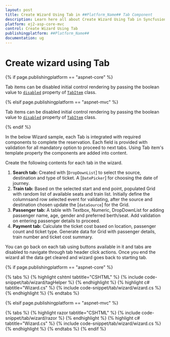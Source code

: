 ```yaml
---
layout: post
title: Create Wizard Using Tab in ##Platform_Name## Tab Component
description: Learn here all about Create Wizard Using Tab in Syncfusion ##Platform_Name## Tab component of Syncfusion Essential JS 2 and more.
platform: ej2-asp-core-mvc
control: Create Wizard Using Tab
publishingplatform: ##Platform_Name##
documentation: ug
---
```



# Create wizard using Tab

{% if page.publishingplatform == "aspnet-core" %}

Tab items can be disabled initial control rendering by passing the boolean value to [`disabled`](https://help.syncfusion.com/cr/aspnetcore-js2/Syncfusion.EJ2.Navigations.TabTabItem.html#Syncfusion_EJ2_Navigations_TabTabItem_Disabled) property of [`TabItem`](https://help.syncfusion.com/cr/aspnetcore-js2/Syncfusion.EJ2.Navigations.TabTabItem.html) class.

{% elsif page.publishingplatform == "aspnet-mvc" %}

Tab items can be disabled initial control rendering by passing the boolean value to [`disabled`](https://help.syncfusion.com/cr/aspnetmvc-js2/Syncfusion.EJ2.Navigations.TabTabItem.html#Syncfusion_EJ2_Navigations_TabTabItem_Disabled) property of [`TabItem`](https://help.syncfusion.com/cr/aspnetmvc-js2/Syncfusion.EJ2.Navigations.TabTabItem.html) class.

{% endif %}

In the below Wizard sample, each Tab is integrated with required components to complete the reservation. Each field is provided with validation for all mandatory option to proceed to next tabs. Using Tab item's template property the components are added into content.

Create the following contents for each tab in the wizard.
1. **Search tab:**
   Created with [`DropDownList`] to select the source, destination and type of ticket. A [`DatePicker`] for choosing the date of journey.
2. **Train tab:**
   Based on the selected start and end point, populated Grid with random list of available seats and train list. Initially define the columnsand row selected event for validating, after the source and destination chosen update the [`dataSource`] for the Grid.
3. **Passenger tab:**
   A table with Textbox, Numeric, DropDownList for adding passenger name, age, gender and preferred berth/seat. Add validation on entering passenger details to proceed.
4. **Payment tab:**
   Calculate the ticket cost based on location, passenger count and ticket type. Generate data for Grid with passenger details, train number and ticket cost summary.

You can go back on each tab using buttons available in it and tabs are disabled to navigate through tab header click actions. Once you end the wizard all the data get cleared and wizard goes back to starting tab.

{% if page.publishingplatform == "aspnet-core" %}

{% tabs %}
{% highlight cshtml tabtitle="CSHTML" %}
{% include code-snippet/tab/wizard/tagHelper %}
{% endhighlight %}
{% highlight c# tabtitle="Wizard.cs" %}
{% include code-snippet/tab/wizard/wizard.cs %}
{% endhighlight %}
{% endtabs %}

{% elsif page.publishingplatform == "aspnet-mvc" %}

{% tabs %}
{% highlight razor tabtitle="CSHTML" %}
{% include code-snippet/tab/wizard/razor %}
{% endhighlight %}
{% highlight c# tabtitle="Wizard.cs" %}
{% include code-snippet/tab/wizard/wizard.cs %}
{% endhighlight %}
{% endtabs %}
{% endif %}

